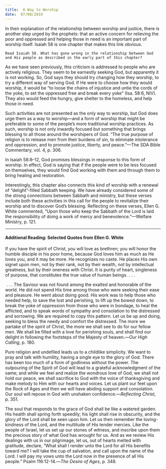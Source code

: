 ```yaml
---
title:  A Way to Worship
date:  07/08/2019
---
```


In their explanation of the relationship between worship and justice, there is another step urged by the prophets: that an active concern for relieving the poor and oppressed and helping those in need is an important part of worship itself. Isaiah 58 is one chapter that makes this link obvious.

`Read Isaiah 58. What has gone wrong in the relationship between God and His people as described in the early part of this chapter?`

As we have seen previously, this criticism is addressed to people who are actively religious. They seem to be earnestly seeking God, but apparently it is not working. So, God says they should try changing how they worship, to try a different way of serving God. If He were to choose how they would worship, it would be “to loose the chains of injustice and untie the cords of the yoke, to set the oppressed free and break every yoke” (Isa. 58:6, NIV). They also would feed the hungry, give shelter to the homeless, and help those in need.

Such activities are not presented as the only way to worship, but God does urge them as a way to worship—and a form of worship that might be preferable to some of the people’s more traditional worship practices. As such, worship is not only inwardly focused but something that brings blessing to all those around the worshipers of God. “The true purpose of religion is to release men from their burdens of sin, to eliminate intolerance and oppression, and to promote justice, liberty, and peace.”—The SDA Bible Commentary, vol. 4, p. 306.

In Isaiah 58:8–12, God promises blessings in response to this form of worship. In effect, God is saying that if the people were to be less focused on themselves, they would find God working with them and through them to bring healing and restoration.

Interestingly, this chapter also connects this kind of worship with a renewal of “delight”-filled Sabbath keeping. We have already considered some of the strong connections between Sabbath and ministry, but these verses include both these activities in this call for the people to revitalize their worship and to discover God’s blessing. Reflecting on these verses, Ellen G. White commented, “Upon those who keep the Sabbath of the Lord is laid the responsibility of doing a work of mercy and benevolence.”—Welfare Ministry, p. 121.

---

#### Additional Reading: Selected Quotes from Ellen G. White

If you have the spirit of Christ, you will love as brethren; you will honor the humble disciple in his poor home, because God loves him as much as He loves you, and it may be more. He recognizes no caste. He places His own signet upon men, not by their rank, not by their wealth, not by intellectual greatness, but by their oneness with Christ. It is purity of heart, singleness of purpose, that constitutes the true value of human beings. . . .  

 . . . The Saviour was not found among the exalted and honorable of the world. He did not spend His time among those who were seeking their ease and pleasure. He went about doing good. His work was to help those who needed help, to save the lost and perishing, to lift up the bowed down, to break the yoke of oppression from those who were in bondage, to heal the afflicted, and to speak words of sympathy and consolation to the distressed and sorrowing. We are required to copy this pattern. Let us be up and doing, seeking to bless the needy and comfort the distressed. The more we partake of the spirit of Christ, the more we shall see to do for our fellow men. We shall be filled with a love for perishing souls, and shall find our delight in following the footsteps of the Majesty of heaven.—_Our High Calling_, p. 180. 

Pure religion and undefiled leads us to a childlike simplicity. We want to pray and talk with humility, having a single eye to the glory of God. There has been too much of a form of godliness without the power. The outpouring of the Spirit of God will lead to a grateful acknowledgment of the same; and while we feel and realize the wondrous love of God, we shall not hold our peace, we shall sacrifice to God with the voice of thanksgiving and make melody to Him with our hearts and voices. Let us plant our feet upon the Rock of Ages and then we will have abiding support and consolation. Our soul will repose in God with unshaken confidence.—_Reflecting Christ_, p. 351. 

The soul that responds to the grace of God shall be like a watered garden. His health shall spring forth speedily; his light shall rise in obscurity, and the glory of the Lord shall be seen upon him. Let us then remember the loving-kindness of the Lord, and the multitude of His tender mercies. Like the people of Israel, let us set up our stones of witness, and inscribe upon them the precious story of what God has wrought for us. And as we review His dealings with us in our pilgrimage, let us, out of hearts melted with gratitude, declare, “What shall I render unto the Lord for all His benefits toward me? I will take the cup of salvation, and call upon the name of the Lord. I will pay my vows unto the Lord now in the presence of all His people.” Psalm 116:12-14.—_The Desire of Ages_, p. 348. 